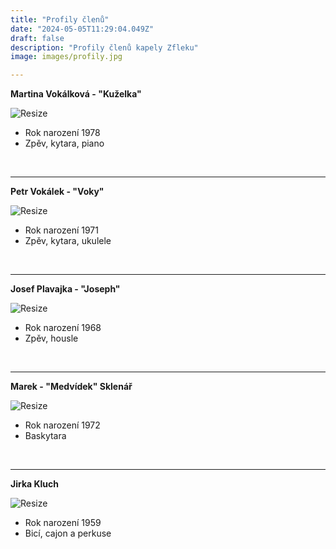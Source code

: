 ```yaml
---
title: "Profily členů"
date: "2024-05-05T11:29:04.049Z"
draft: false
description: "Profily členů kapely Zfleku"
image: images/profily.jpg

---
```

**Martina Vokálková - "Kuželka"**

![Resize](/images/martina-vokalkova.jpg?width=200px)
- Rok narození 1978
- Zpěv, kytara, piano

&nbsp;

---

**Petr Vokálek - "Voky"**

![Resize](/images/petr-vokalek.jpg?width=200px)
- Rok narození 1971
- Zpěv, kytara, ukulele

&nbsp;

---
**Josef Plavajka - "Joseph"**

![Resize](/images/josef-plavajka.jpg?width=200px)
- Rok narození 1968
- Zpěv, housle

&nbsp;

---
**Marek - "Medvídek" Sklenář**

![Resize](/images/marek-sklenar.jpg?width=200px)
- Rok narození 1972
- Baskytara


&nbsp;

---
**Jirka Kluch**

![Resize](/images/jirka-kluch.jpg?width=200px)
- Rok narození 1959
- Bicí, cajon a perkuse